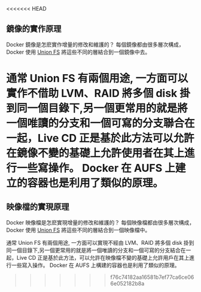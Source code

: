 <<<<<<< HEAD
## 鏡像的實作原理

Docker 鏡像是怎麽實作增量的修改和維護的？
每個鏡像都由很多層次構成，Docker 使用 [Union FS](http://en.wikipedia.org/wiki/UnionFS) 將這些不同的層結合到一個鏡像中去。

通常 Union FS 有兩個用途, 一方面可以實作不借助 LVM、RAID 將多個 disk 掛到同一個目錄下,另一個更常用的就是將一個唯讀的分支和一個可寫的分支聯合在一起，Live CD 正是基於此方法可以允許在鏡像不變的基礎上允許使用者在其上進行一些寫操作。
Docker 在 AUFS 上建立的容器也是利用了類似的原理。
=======
## 映像檔的實現原理

Docker 映像檔是怎麽實現增量的修改和維護的？
每個映像檔都由很多層次構成，Docker 使用 [Union FS](http://en.wikipedia.org/wiki/UnionFS) 將這些不同的層結合到一個映像檔中。

通常 Union FS 有兩個用途, 一方面可以實現不經由 LVM、RAID 將多個 disk 掛到同一個目錄下,另一個更常用的就是將一個唯讀的分支和一個可寫的分支結合在一起，Live CD 正是基於此方法，可以允許在映像檔不變的基礎上允許用戶在其上進行一些寫入操作。
Docker 在 AUFS 上構建的容器也是利用了類似的原理。
>>>>>>> f76c74182aa16581b7ef77ca6ce066e052182b8a

